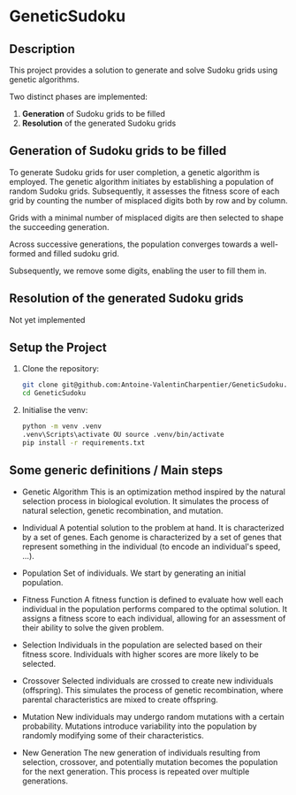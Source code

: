# GeneticSudoku

## Description

This project provides a solution to generate and solve Sudoku grids using genetic algorithms. 

Two distinct phases are implemented:
1. **Generation** of Sudoku grids to be filled
2. **Resolution** of the generated Sudoku grids

## Generation of Sudoku grids to be filled

To generate Sudoku grids for user completion, a genetic algorithm is employed. The genetic algorithm initiates by establishing a population of random Sudoku grids. Subsequently, it assesses the fitness score of each grid by counting the number of misplaced digits both by row and by column.

Grids with a minimal number of misplaced digits are then selected to shape the succeeding generation.

Across successive generations, the population converges towards a well-formed and filled sudoku grid.

Subsequently, we remove some digits, enabling the user to fill them in.

## Resolution of the generated Sudoku grids

Not yet implemented

## Setup the Project

1. Clone the repository:
    ```bash
    git clone git@github.com:Antoine-ValentinCharpentier/GeneticSudoku.git
    cd GeneticSudoku
    ```
2. Initialise the venv:
    ```bash
    python -m venv .venv
    .venv\Scripts\activate OU source .venv/bin/activate
    pip install -r requirements.txt
    ```

## Some generic definitions / Main steps

- Genetic Algorithm
This is an optimization method inspired by the natural selection process in biological evolution. It simulates the process of natural selection, genetic recombination, and mutation. 

- Individual
 A potential solution to the problem at hand. It is characterized by a set of genes. Each genome is characterized by a set of genes that represent something in the individual (to encode an individual's speed, ...).

- Population
Set of individuals. We start by generating an initial population.

- Fitness Function
 A fitness function is defined to evaluate how well each individual in the population performs compared to the optimal solution. It assigns a fitness score to each individual, allowing for an assessment of their ability to solve the given problem.

- Selection
Individuals in the population are selected based on their fitness score. Individuals with higher scores are more likely to be selected.

- Crossover
Selected individuals are crossed to create new individuals (offspring). This simulates the process of genetic recombination, where parental characteristics are mixed to create offspring.

- Mutation
 New individuals may undergo random mutations with a certain probability. Mutations introduce variability into the population by randomly modifying some of their characteristics.

- New Generation
 The new generation of individuals resulting from selection, crossover, and potentially mutation becomes the population for the next generation. This process is repeated over multiple generations.
